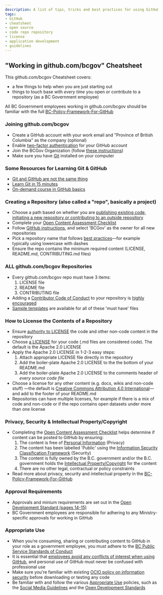 ```yaml
---
description: A list of tips, tricks and best practices for using GitHub as a code repository for government projects.
tags:
- GitHub
- cheatsheet
- open source
- code repo repository
- license
- application development
- guidelines
---
```

## "Working in github.com/bcgov" Cheatsheet

This github.com/bcgov Cheatsheet covers:

- a few things to help when you are just starting out
- things to touch base with *every time* you open or contribute to a repository (as a BC Government employee)

 All BC Government employees working in github.com/bcgov should be familiar with the full [BC-Policy-Framework-For-GitHub](https://github.com/bcgov/BC-Policy-Framework-For-GitHub)


### Joining github.com/bcgov
- Create a GitHub account with your work email and "Province of British Columbia" as the company (optional)
- Enable [two-factor authentication](https://help.github.com/articles/about-two-factor-authentication/) for your GitHub account
- Join the BCGov Organization (follow [these instructions](https://developer.gov.bc.ca/Getting-Started-on-the-DevOps-Platform/How-to-request-new-GitHub-user-access-or-repository-creation)) 
- Make sure you have [Git](https://git-scm.com/) installed on your computer


### Some Resources for Learning Git & GitHub
- [Git and GitHub are not the same thing](https://jahya.net/blog/git-vs-github/)
- [Learn Git in 15 minutes](https://try.github.io/levels/1/challenges/1)
- [On-demand course in GitHub basics](https://github.com/blog/2245-are-you-new-around-here-introducing-an-on-demand-course-in-github-basics)


### Creating a Repository (also called a "repo", basically a project)
-  Choose a path based on whether you are [publishing existing code, initiating a new repository or contributing to an outside repository](https://github.com/bcgov/BC-Policy-Framework-For-GitHub/blob/master/BC-Open-Source-Development-Employee-Guide/Collaborating-Contributing.md)
-  Complete your [Open Content Assessment Checklist](https://github.com/bcgov/BC-Policy-Framework-For-GitHub/blob/master/BC-Open-Source-Development-Employee-Guide/Content-Approval-Checklist.md)
-  Follow [GitHub instructions](https://help.github.com/articles/creating-a-new-repository/), and select 'BCGov' as the owner for all new repositories
-  Pick a repository name that follows [best practices](https://github.com/bcgov/BC-Policy-Framework-For-GitHub/blob/master/BC-Gov-Org-HowTo/Naming-Repos.md)&mdash;for example typically using lowercase with dashes
-  Ensure the repo contains the minimum required content (LICENSE, README.md, CONTRIBUTING.md files)


### ALL github.com/bcgov Repositories
- Every github.com/bcgov repo must have 3 items:
   1. LICENSE file
   2. README file
   3. CONTRIBUTING file
- Adding a [Contributor Code of Conduct](http://contributor-covenant.org/) to your repository is [highly encouraged](https://github.com/bcgov/BC-Policy-Framework-For-GitHub/blob/master/BC-Open-Source-Development-Employee-Guide/Collaborating-Contributing.md)
- [Sample templates](https://github.com/bcgov/BC-Policy-Framework-For-GitHub/blob/master/BC-Gov-Org-HowTo/README.md) are available for all of these 'must have' files


### How to License the Contents of a Repository
- Ensure [authority to LICENSE](https://github.com/bcgov/BC-Policy-Framework-For-GitHub/blob/master/BC-Open-Source-Development-Employee-Guide/Licenses.md) the code and other non-code content in the repository
- Choose [a LICENSE](https://github.com/bcgov/BC-Policy-Framework-For-GitHub/blob/master/BC-Open-Source-Development-Employee-Guide/Licenses.md) for your code (.md files are considered code). The default is the Apache 2.0 LICENSE
- Apply the Apache 2.0 LICENSE in 1-2-3 easy steps:
   1. Attach appropriate LICENSE file directly in the repository
   2. Add the boiler-plate Apache 2.0 LICENSE to the the bottom of your README.md
   3. Add the boiler-plate Apache 2.0 LICENSE to the comments header of *every source code file* 
- Choose a license for any other content (e.g. docs, wikis and non-code stuff) &mdash;the default is [Creative Commons Attribution 4.0 International](https://creativecommons.org/licenses/by/4.0/)&mdash;and add to the footer of your README.md
- Repositories can have multiple licenses, for example if there is a mix of code and non-code or if the repo contains open datasets under more than one license

### Privacy, Security & Intellectual Property/Copyright
-  Completing the [Open Content Assessment Checklist](https://github.com/bcgov/BC-Policy-Framework-For-GitHub/blob/master/BC-Open-Source-Development-Employee-Guide/Content-Approval-Checklist.md) helps determine if content can be posted to GitHub by ensuring:
   1. The content is free of [Personal Information](http://www2.gov.bc.ca/gov/content/governments/services-for-government/information-management-technology/privacy) (Privacy)
   2. The content has been labelled 'Public' using the  [Information Security Classification Framework](http://www2.gov.bc.ca/gov/content/governments/services-for-government/information-management-technology/information-security/information-security-classification-framework) (Security)
   3. The content is fully owned by the B.C. government and/or the B.C. government holds the [Intellectual Property/Copyright](http://www2.gov.bc.ca/gov/content/governments/services-for-government/policies-procedures/intellectual-property) for the content
   4. There are no other legal, contractual or policy constraints
- Read more about privacy, security and intellectual property in the [BC-Policy-Framework-For-GitHub](https://github.com/bcgov/BC-Policy-Framework-For-GitHub/blob/master/BC-Open-Source-Development-Employee-Guide/COI-Priv-IP.md)


### Approval Requirements
-  Approvals and minium requirements are set out in the [Open Development Standard (pages 14-15)](http://www2.gov.bc.ca/assets/gov/government/services-for-government-and-broader-public-sector/information-technology-services/standards-files/development_standards_for_information_systems_and_services.pdf)
-  BC Government employees are responsible for adhering to any Ministry-specific approvals for working in GitHub


### Appropriate Use 
- When you’re consuming, sharing or contributing content to GitHub in your role as a government employee, you must adhere to the [BC Public Service Standards of Conduct](http://www2.gov.bc.ca/gov/content/careers-myhr/managers-supervisors/employee-labour-relations/conditions-agreements/policy#standards)
- It is essential that [employees avoid any conflicts of interest when using GitHub](https://github.com/bcgov/BC-Policy-Framework-For-GitHub/blob/master/BC-Open-Source-Development-Employee-Guide/COI-Priv-IP.md), and personal use of GitHub must never be confused with professional use
- Make sure you're familiar with existing [OCIO policy on information security](http://www2.gov.bc.ca/gov/content?id=BB7D7F3938634BF2973BDE1A899FB755) before downloading or testing any code
- Be familiar with and follow the various [Appropriate Use](https://github.com/bcgov/BC-Policy-Framework-For-GitHub/blob/master/BC-Open-Source-Development-Employee-Guide/appropriate-use.md) policies, such as the [Social Media Guidelines](http://www.gov.bc.ca/citz/citizens_engagement/some_guidelines_master.pdf) and the [Open Development Standards](http://www2.gov.bc.ca/assets/gov/government/services-for-government-and-broader-public-sector/information-technology-services/standards-files/development_standards_for_information_systems_and_services.pdf)








